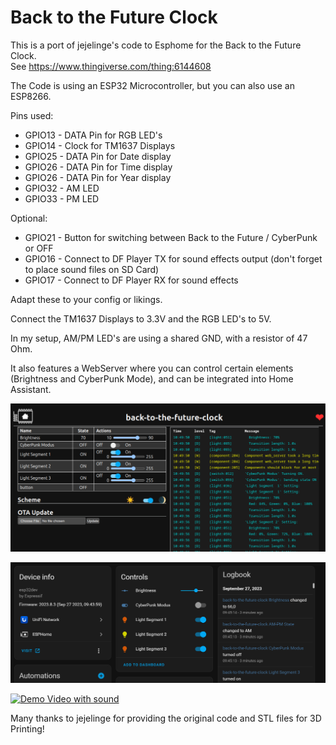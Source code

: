 # Back to the Future Clock

This is a port of jejelinge's code to Esphome for the Back to the Future Clock.  
See https://www.thingiverse.com/thing:6144608  

The Code is using an ESP32 Microcontroller, but you can also use an ESP8266.  

Pins used:  

- GPIO13 - DATA Pin for RGB LED's
- GPIO14 - Clock for TM1637 Displays
- GPIO25 - DATA Pin for Date display
- GPIO26 - DATA Pin for Time display
- GPIO26 - DATA Pin for Year display
- GPIO32 - AM LED
- GPIO33 - PM LED

Optional:   
- GPIO21 - Button for switching between Back to the Future / CyberPunk or OFF
- GPIO16 - Connect to DF Player TX for sound effects output (don't forget to place sound files on SD Card)
- GPIO17 - Connect to DF Player RX for sound effects


Adapt these to your config or likings.  

Connect the TM1637 Displays to 3.3V and the RGB LED's to 5V.  

In my setup, AM/PM LED's are using a shared GND, with a resistor of 47 Ohm.  

It also features a WebServer where you can control certain elements (Brightness and CyberPunk Mode), and can be integrated into Home Assistant.  

![Web Interface](img/bttf_web_interface.png)

![Home Assistant Intgration](img/home-assistant-integration.png)

[![Demo Video with sound](https://img.youtube.com/vi/ihlrp4R2xF4/0.jpg)](https://www.youtube.com/watch?v=ihlrp4R2xF4)  

Many thanks to jejelinge for providing the original code and STL files for 3D Printing!

